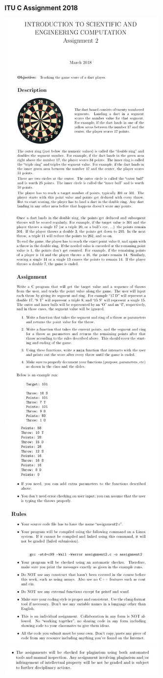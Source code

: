 ## ITU C Assignment 2018

  ![alt text](https://github.com/samedsay/PROJECTS/blob/master/Dart/D1.png)
  ![alt text](https://github.com/samedsay/PROJECTS/blob/master/Dart/D2.png)
  ![alt text](https://github.com/samedsay/PROJECTS/blob/master/Dart/D3.png)
  ![alt text](https://github.com/samedsay/PROJECTS/blob/master/Dart/D4.png)
